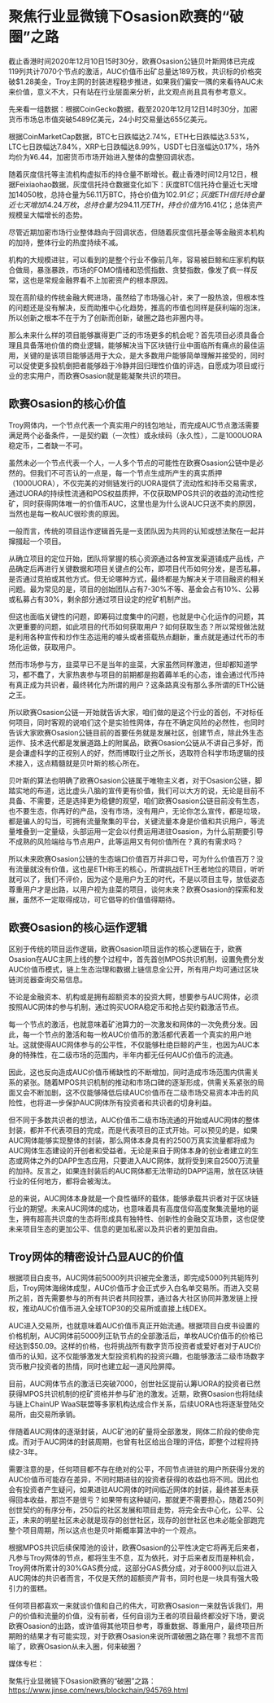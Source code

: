 # **聚焦行业显微镜下Osasion欧赛的“破圈”之路**

截止香港时间2020年12月10日15时30分，欧赛Osasion公链贝叶斯网体已完成119列共计7070个节点的激活，AUC价值币出矿总量达189万枚，共识标的价格突破$1.28美金，Troy主网的封装进程稳步推进，如果我们偏安一隅的来看待AUC未来价值，意义不大，只有站在行业层面来分析，此文观点尚且具有参考意义。

先来看一组数据：根据CoinGecko数据，截至2020年12月12日14时30分，加密货币市场总市值突破5489亿美元，24小时交易量达655亿美元。

根据CoinMarketCap数据，BTC七日跌幅达2.74%，ETH七日跌幅达3.53%，LTC七日跌幅达7.84%，XRP七日跌幅达8.99%，USDT七日涨幅达0.17%，场外均价为¥6.44，加密货币市场开始进入整体的盘整回调状态。

随着灰度信托等主流机构虚拟币的持仓量不断增长。截止香港时间12月12日，根据Feixiaohao数据，灰度信托持仓数据变化如下：灰度BTC信托持仓量近七天增加14050枚，总持仓量为56.11万BTC，持仓价值为$102.91亿；灰度ETH信托持仓量近七天增加14.24万枚，总持仓量为294.11万ETH，持仓价值为$16.41亿；总体资产规模呈大幅增长的态势。

尽管近期加密市场行业整体趋向于回调状态，但随着灰度信托基金等金融资本机构的加持，整体行业的热度持续不减。

机构的大规模进驻，可以看到的是整个行业不像前几年，容易被巨鲸和庄家机构联合做局，暴涨暴跌，市场的FOMO情绪和恐慌指数、贪婪指数，像发了疯一样反常，这也是常规金融界看不上加密资产的根本原因。

现在高阶级的传统金融大鳄进场，虽然给了市场强心针，来了一股热浪，但根本性的问题还是没有解决，反而助推中心化趋势，推高的市值也同样是获利端的泡沫，所以创新之根本不在于为了创新而创新，破圈之路也非圈内寻。

那么未来什么样的项目能够赢得更广泛的市场更多的机会呢？首先项目必须具备合理且具备落地价值的商业逻辑，能够解决当下区块链行业中面临所有痛点的最佳运用，关键的是该项目能够适用于大众，是大多数用户能够简单理解并接受的，同时可以促使更多投机倒把者能够趋于冷静并回归理性价值的评选，自愿成为项目或行业的忠实用户，而欧赛Osasion就是能凝聚共识的项目。

## ****欧赛Osasion的核心价值****
Troy网体内，一个节点代表一个真实用户的钱包地址，而完成AUC节点激活需要满足两个必备条件，一是契约戳（一次性）或永续码（永久性），二是1000UORA稳定币，二者缺一不可。

虽然未必一个节点代表一个人，一人多个节点的可能性在欧赛Osasion公链中是必然的。但我们不可否认的一点是，每一个节点生成所产生的真实质押（1000UORA），不仅完美的对侧链发行的UORA提供了流动性和持币交易需求，通过UORA的持续性流通和POS权益质押，不仅获取MPOS共识的收益的流动性挖矿，同时获得网体唯一的价值币AUC，这里也是为什么说AUC只送不卖的原因，当然也是每一枚AUC很珍贵的原因。

一般而言，传统的项目运作逻辑首先是一支团队因为共同的认知或想法聚在一起并撺掇起一个项目。

从确立项目的定位开始，团队将掌握的核心资源通过各种宣发渠道铺成产品线，产品确定后再进行关键数据和项目关键点的公布，即项目代币如何分发，是否私募，是否通过竞拍或其他方式。但无论哪种方式，最终都是为解决关于项目融资的相关问题。最为常见的是，项目的创始团队占有7-30%不等、基金会占有10%、公募或私募占有30%，剩余部分通过项目设定的挖矿机制产出。

但这也面临关键性的问题，即筹码过度集中的问题，也就是中心化运作的问题，其次更重要的问题，如此项目的代币如何获取用户？如何获取生态？所以常规做法就是利用各种宣传和炒作生态运用的噱头或者搭载热点翻新，重点就是通过代币的市场化运做，获取用户。

然而市场参与方，韭菜早已不是当年的韭菜，大家虽然同样激进，但却都知道学习，都不蠢了，大家热衷参与项目的前期都是抱着薅羊毛的心态，谁会通过代币持有真正成为共识者，最终转化为所谓的用户？这条路真没有那么多所谓的ETH公链之王。

所以欧赛Osasion公链一开始就告诉大家，咱们做的是这个行业的首创，不对标任何项目，同时客观的说咱们这个是实验性网体，存在不确定风险的必然性，也同时告诉大家欧赛Osasion公链目前的首要任务就是发展社区，创建节点，除此外生态运作、技术迭代都是发展道路上的附属品，欧赛Osasion公链从不讲自己多好，而是会谦虚科学的正视别人的好，然而博取行业之所长，选取符合科学市场逻辑的技术接入，这点精髓就是贝叶斯的核心所在。

贝叶斯的算法也明确了欧赛Osasion公链属于唯物主义者，对于Osasion公链，脚踏实地的布道，远比虚头八脑的宣传更有价值，我们可以大方的说，无论是目前不具备、不需要，还是选择更为稳健的观望，咱们欧赛Osasion公链目前没有生态，也不要生态，你再好的产品，没有市场，没有用户，无论你怎么宣传，都是垃圾，都是骗人的勾当，可拥有流量聚集的平台，关键流量本身是价值和共识用户，等流量堆叠到一定量级，头部运用一定会以付费运用进驻Osasion，为什么前期要引导不成熟的风险端给与节点用户，此等运用又有何价值所在？真的有需求吗？

所以未来欧赛Osasion公链的生态端口价值百万并非口号，可为什么价值百万？没有流量就没有价值，这也是ETH称王的核心，所谓挑战ETH王者地位的项目，听听就可以了，我们不评价，因为这个是用户为王的时代，不是以项目主导，放低姿态尊重用户才是出路，以用户视为韭菜的项目，谈何未来？欧赛Osasion的探索和发展，虽然不一定取得成功，可它倡导的价值值得期待。

## ****欧赛Osasion的核心运作逻辑****

区别于传统的项目运作逻辑，欧赛Osasion项目运作的核心逻辑在于，欧赛Osasion在AUC主网上线的整个过程中，首先首创MPOS共识机制，设置免费分发AUC价值币模式，链上生态治理和数据上链信息全公开，所有用户均可通过区块链浏览器查询交易信息。

不论是金融资本、机构或是拥有超额资本的投资大鳄，想要参与AUC网体，必须按照AUC网体的参与机制，通过购买UORA稳定币和抢占契约戳激活节点。

每一个节点的激活，也就意味着矿池算力的一次激发和网体的一次免费分发。因此，每一个节点的激活和每一枚AUC价值币的激活都代表着一个真实的用户地址。这就使得AUC网体参与的公平性，不仅能够杜绝巨鲸的产生，也因为AUC本身的特殊性，在二级市场的范围内，半年内都无任何AUC价值币的流通。

因此，这也反向造成AUC价值币稀缺性的不断增加，同时造成市场范围内供需关系的紧张。随着MPOS共识机制的推动和市场口碑的逐渐形成，供需关系紧张的局面又会不断加剧，这不仅能够降低后续AUC价值币在二级市场交易资本冲击的风险性，也将进一步保护AUC网体所有投资者和共识者的切身利益。

但不同于多数共识者的想法，AUC价值币二级市场流通的开始或AUC网体的整体封装，都并不代表项目的完成，而是代表项目的正式开始。可以预见的是，如果AUC网体能够实现整体的封装，那么网体本身具有的2500万真实流量都将成为AUC网体生态建设的开创者和受益者。无论是来自于网体本身的创业者建立的生态或网体之外的DAPP生态应用，只要进入AUC网体，就将受到来自2500万流量的加持。反言之，如果连封装后的AUC网体都无法带动的DAPP运用，放在区块链行业的任何地方，都将会被淘汰。

总的来说，AUC网体本身就是一个良性循环的载体，能够承载共识者对于区块链行业的期望。未来AUC网体的成功，也意味着具有高度信仰高度聚集流量地的诞生，拥有超高共识度的生态将形成具有独特性、创新性的金融交互场景，这也促使未来项目生态的更加公平、信息的更加私密以及共识者的更加自由。

## ****Troy网体的精密设计凸显AUC的价值****

根据项目白皮书，AUC网体前5000列共识被完全激活，即完成5000列共轭阵列后，Troy网体海绵体成型，AUC价值币才会正式步入白名单交易所。而进入交易所之前，首先需要参与的所有共识者共同投票，通过各大社区协同并激发链上授权，推动AUC价值币进入全球TOP30的交易所或直接上线DEX。

AUC进入交易所，也就意味着AUC价值币真正开始流通。根据项目白皮书设置的价格机制，AUC网体前5000列正轨节点的全部激活后，单枚AUC价值币的价格已经达到$50.09。这样的价格，也将挑战所有数字货币投资者或爱好者对于AUC价值币的认知，这不仅能够激发大型投资机构的投资兴趣，也能够激活二级市场数字货币散户投资者的热情，同时也建立起一道风险屏障。

目前，AUC网体节点的激活已突破7000，创世社区提前认筹UORA的投资者已然获得MPOS共识机制的挖矿资格并参与矿池的激发。近期，欧赛Osasion也将陆续与链上ChainUP WaaS联盟等多家机构达成合作关系，后续UORA也将逐渐登陆交易所，由交易所承销。

伴随着AUC网体的逐渐封装，AUC矿池的矿量将全部激发，网体二阶段的使命完成。而对于AUC网体的封装周期，也曾有社区给出合理的评估，即整个过程将持续2-3年。

需要注意的是，任何项目都不存在绝对的公平，不同节点进驻的用户所获得分发的AUC价值币可能存在差异，不同时期进驻的投资者获得的收益也将不同。因此也会有投资者产生疑问，如果进驻AUC网体的时间临近网体的封装，最终甚至未获得回本收益，那岂不是很亏？如果带有这种疑问，那就更不需要担心，随着250列创世契约的有序分布，250后的社区发展和项目走势，将完全去中心化，公平、公正，未来的明星社区未必就是现存的创世社区，现存的创世社区也未必能全部跑完整个项目周期，所以这点也是贝叶斯概率算法中的一个观点。

根据MPOS共识后续保障池的设计，欧赛Osasion的公平性决定它将再无后来者，凡参与Troy网体的节点，都将生生不息，互为依托，对于后来者反而是种机会，Troy网体所累计的30%GAS费分成，这部分GAS费分成，对于8000列以后进入AUC网体的共识者而言，不仅是天然的超额资产背书，同时也是一块具有强大吸引力的蛋糕。

任何项目都喜欢一来就谈价值和自己的伟大，可欧赛Osasion一来就告诉我们，用户的价值和流量的价值，没有前者，任何自诩为王者的项目最终都没好下场，要说欧赛Osasion的出路，或许值得其他项目参考，尊重数据、尊重用户，最终项目所期盼的结果才有可能实现，对于欧赛Osasion来说所谓破圈之路在哪？我想不言而喻了，欧赛Osasion从未入圈，何来破圈？

媒体专栏：

聚焦行业显微镜下Osasion欧赛的“破圈”之路：https://www.jinse.com/news/blockchain/945769.html
